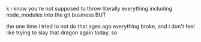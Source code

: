 k i know you're not supposed to throw literally everything including node_modules into the git business BUT

the one time i tried to not do that ages ago everything broke, and i don't feel like trying to slay that dragon again today, so
